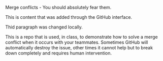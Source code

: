 Merge conflicts - You should absolutely fear them. 

This is content that was added through the GitHub interface. 

Thid paragraph was changed locally.

This is a repo that is used, in class, to demonstrate how to solve a merge conflict when it occurs with your teammates. Sometimes GitHub will automatically destroy the issue, other times it cannot help but to break down completely and requires human intervention.